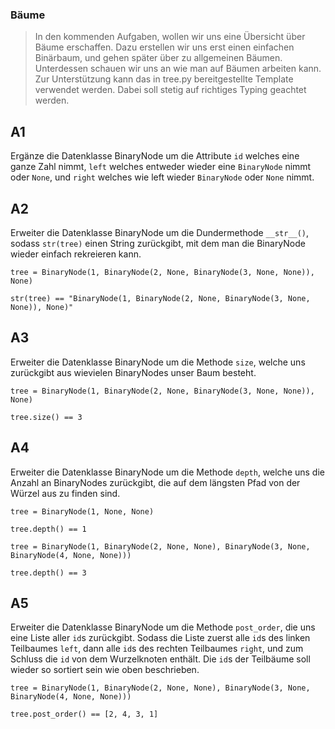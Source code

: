 ### Bäume
> In den kommenden Aufgaben, wollen wir uns eine Übersicht über Bäume erschaffen.
> Dazu erstellen wir uns erst einen einfachen Binärbaum, und gehen später über zu allgemeinen Bäumen.
> Unterdessen schauen wir uns an wie man auf Bäumen arbeiten kann.
> Zur Unterstützung kann das in tree.py bereitgestellte Template verwendet werden.
> Dabei soll stetig auf richtiges Typing geachtet werden.

## A1
Ergänze die Datenklasse BinaryNode um die Attribute `id` welches eine ganze Zahl nimmt, `left` welches entweder wieder eine `BinaryNode` nimmt oder `None`, und `right` welches wie left wieder `BinaryNode` oder `None` nimmt.

## A2
Erweiter die Datenklasse BinaryNode um die Dundermethode `__str__()`, sodass `str(tree)` einen String zurückgibt, mit dem man die BinaryNode wieder einfach rekreieren kann.

`tree = BinaryNode(1, BinaryNode(2, None, BinaryNode(3, None, None)), None)`

`str(tree) == "BinaryNode(1, BinaryNode(2, None, BinaryNode(3, None, None)), None)"`

## A3
Erweiter die Datenklasse BinaryNode um die Methode `size`, welche uns zurückgibt aus wievielen BinaryNodes unser Baum besteht.

`tree = BinaryNode(1, BinaryNode(2, None, BinaryNode(3, None, None)), None)`

`tree.size() == 3`

## A4
Erweiter die Datenklasse BinaryNode um die Methode `depth`, welche uns die Anzahl an BinaryNodes zurückgibt, die auf dem längsten Pfad von der Würzel aus zu finden sind.

`tree = BinaryNode(1, None, None)`

`tree.depth() == 1`

`tree = BinaryNode(1, BinaryNode(2, None, None), BinaryNode(3, None, BinaryNode(4, None, None)))`

`tree.depth() == 3`

## A5
Erweiter die Datenklasse BinaryNode um die Methode `post_order`, die uns eine Liste aller `id`s zurückgibt. Sodass die Liste zuerst alle `id`s des linken Teilbaumes `left`, dann alle `id`s des rechten Teilbaumes `right`, und zum Schluss die `id` von dem Wurzelknoten enthält. Die `id`s der Teilbäume soll wieder so sortiert sein wie oben beschrieben.

`tree = BinaryNode(1, BinaryNode(2, None, None), BinaryNode(3, None, BinaryNode(4, None, None)))`

`tree.post_order() == [2, 4, 3, 1]`